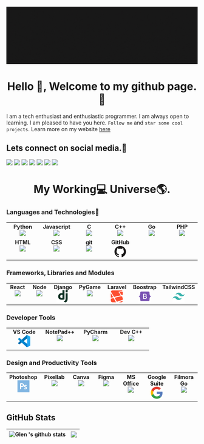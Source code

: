 

<!---
Glenn-Po/Glenn-Po is a ✨ special ✨ repository because its `README.md` (this file) appears on your GitHub profile.
You can click the Preview link to take a look at your changes.
--->

![alt "My profile banner - Nfor Glen Yinyu"](https://github.com/Glenn-Po/Glenn-Po/blob/main/profile/banner.gif)

<h1 align="center">
Hello 👋, Welcome to my github page.🏡
</h1>

I am a tech enthusiast and enthusiastic programmer. I am always open to learning. I am pleased to have you here.
`Follow me` and `star some cool projects`. Learn more on my website [here](https://glenn-po.github.io)

## Lets connect on social media.🤳

[![](https://img.shields.io/badge/linkedin-%230077B5.svg?style=for-the-badge&logo=linkedin)](https://www.linkedin.com/in/glenn-yinyu)
[![](https://img.shields.io/badge/youtube-%230077B5.svg?style=for-the-badge&logo=youtube&logoColor=red&color=red&labelColor=white)](https://bit.ly/3C9t0gw)
[![](https://img.shields.io/badge/telegram-%230077B5.svg?style=for-the-badge&logo=telegram&logoColor=steelblue)](https://t.me/QueueUno)
[![](https://img.shields.io/badge/twitter-%230077B5.svg?style=for-the-badge&logo=twitter&logoColor=white&color=b0b0b0&labelColor=blue)](https://twitter.com/GlenNforY)
[![](https://img.shields.io/badge/whatsapp-%230077B5.svg?style=for-the-badge&logo=whatsapp&logoColor=00ff00&color=005500&labelColor=00aa00)](https://wa.me/message/Z5Y3OOXANNH4D1)
[![](https://img.shields.io/badge/facebook-%230077B5.svg?style=for-the-badge&logo=facebook&logoColor=blue&color=444444&labelColor=white)](https://web.facebook.com/nfor.glen.1)
[![](https://img.shields.io/badge/instagram-%230077B5.svg?style=for-the-badge&logo=instagram&logoColor=pink&color=black&labelColor=black)](https://www.instagram.com/devlab.x)




<h1 align="center">
 My Working💻 Universe🌎.
</h1>


### Languages and Technologies🎯

<table width="320px">
    <tbody>
        <tr valign="top">
            <td width="80px" align="center">
            <span><strong>Python</strong></span><br>
            <img height="32px" src="https://cdn.jsdelivr.net/gh/devicons/devicon/icons/python/python-original.svg">
            </td>
            <td width="80px" align="center">
            <span><strong>Javascript</strong></span><br>
            <img height="32" src="https://cdn.jsdelivr.net/gh/devicons/devicon/icons/javascript/javascript-original.svg">
            </td>
            <td width="80px" align="center">
            <span><strong>C</strong></span><br>
            <img height="32" src="https://cdn.jsdelivr.net/gh/devicons/devicon/icons/c/c-original.svg">
            </td>
            <td width="80px" align="center">
            <span><strong>C++</strong></span><br>
            <img height="32" src="https://cdn.jsdelivr.net/gh/devicons/devicon/icons/cplusplus/cplusplus-original.svg">
            </td>
            <td width="80px" align="center">
            <span><strong>Go</strong></span><br>
            <img height="32" src="https://cdn.jsdelivr.net/gh/devicons/devicon/icons/go/go-original.svg">
            </td>
            <td width="80px" align="center">
            <span><strong>PHP</strong></span><br>
            <img height="32px" src="https://cdn.jsdelivr.net/gh/devicons/devicon/icons/php/php-original.svg">
            </td>
        </tr>
        <tr valign="top">
            <td width="80px" align="center">
            <span><strong>HTML</strong></span><br>
            <img height="32" src="https://cdn.jsdelivr.net/gh/devicons/devicon/icons/html5/html5-original.svg">
            </td>
            <td width="80px" align="center">
            <span><strong>CSS</strong></span><br>
            <img height="32px" src="https://cdn.jsdelivr.net/gh/devicons/devicon/icons/css3/css3-original.svg">
            </td>
            <td width="80px" align="center">
            <span><strong>git</strong></span><br>
            <img height="32px" src="https://cdn.jsdelivr.net/gh/devicons/devicon/icons/git/git-plain.svg">
            </td>
            <td width="80px" align="center">
            <span><strong>GitHub</strong></span><br>
            <img height="32px" src="https://github.com/devicons/devicon/blob/v2.15.1/icons/github/github-original.svg">
            </td>
        </tr>
    </tbody>
</table>



### Frameworks, Libraries and Modules

<table width="320px">
    <tbody>
        <tr valign="top">
            <td width="80px" align="center">
            <span><strong>React</strong></span><br>
            <img height="32px" src="https://cdn.jsdelivr.net/gh/devicons/devicon/icons/react/react-original.svg">
            </td>
            <td width="80px" align="center">
            <span><strong>Node</strong></span><br>
            <img height="32px" src="https://cdn.jsdelivr.net/gh/devicons/devicon/icons/nodejs/nodejs-original.svg">
            </td>
            <td width="80px" align="center">
            <span><strong>Django</strong></span><br>
            <img height="32px" src="https://github.com/devicons/devicon/blob/v2.15.1/icons/django/django-plain.svg">
            </td>
            <td width="80px" align="center">
            <span><strong>PyGame</strong></span><br>
            <img height="32px" src="https://www.pygame.org/images/logo_lofi.png">
            </td>
            <td width="80px" align="center">
            <span><strong>Laravel</strong></span><br>
            <img height="32px" src="https://github.com/devicons/devicon/blob/v2.15.1/icons/laravel/laravel-plain.svg">
            </td>
            <td width="80px" align="center">
            <span><strong>Boostrap</strong></span><br>
            <img height="32px" src="https://github.com/devicons/devicon/blob/v2.15.1/icons/bootstrap/bootstrap-plain.svg">
            </td>
            <td width="80px" align="center">
            <span><strong>TailwindCSS</strong></span><br>
            <img height="32px" src="https://github.com/devicons/devicon/blob/v2.15.1/icons/tailwindcss/tailwindcss-plain.svg">
            </td>
        <tr>
    </tbody>
</table>

### Developer Tools

<table width="320px">
    <tbody>
        <tr valign="top">
            <td width="80px" align="center">
            <span><strong>VS Code</strong></span><br>
            <img height="32px" src="https://raw.githubusercontent.com/Mempler/Mempler/master/assets//visual-studio-code.svg">
            </td>
            <td width="80px" align="center">
            <span><strong>NotePad++</strong></span><br>
            <img height="32px" src="https://notepad-plus-plus.org/images/logo.svg">
            </td>
            <td width="80px" align="center">
            <span><strong>PyCharm</strong></span><br>
            <img height="32px" src="https://upload.wikimedia.org/wikipedia/commons/thumb/1/1d/PyCharm_Icon.svg/512px-PyCharm_Icon.svg.png?20200803065702">
            </td>
            <td width="80px" align="center">
            <span><strong>Dev C++</strong></span><br>
            <img height="32px" src="https://a.fsdn.com/allura/p/orwelldevcpp/icon?1480458710?&w=90">
            </td>
        </tr>
    </tbody>
</table>

### Design and Productivity Tools

<table width="320px">
    <tbody>
        <tr valign="top">
            <td width="80px" align="center">
            <span><strong>Photoshop</strong></span><br>
            <img height="32px" src="https://github.com/devicons/devicon/blob/v2.15.1/icons/photoshop/photoshop-plain.svg">
            </td>
            <td width="80px" align="center">
            <span><strong>Pixellab</strong></span><br>
            <img height="32px" src="https://play-lh.googleusercontent.com/RjVs74GweoFTmMfpTwONPSpNlZZtjtq54QromAnufPb2k_lQWSGLCHcC87yc_QGkxv3f=s180-rw">
            </td>
            <td width="80px" align="center">
            <span><strong>Canva</strong></span><br>
            <img height="32px" src="https://cdn.jsdelivr.net/gh/devicons/devicon/icons/canva/canva-original.svg">
            </td>
            <td width="80px" align="center">
            <span><strong>Figma</strong></span><br>
            <img height="32px" src="https://cdn.jsdelivr.net/gh/devicons/devicon/icons/figma/figma-original.svg">
            </td>
            <td width="80px" align="center">
            <span><strong>MS Office</strong></span><br>
            <img height="32px" src="https://www.logo.wine/a/logo/Microsoft_Office/Microsoft_Office-Logo.wine.svg">
            </td>
            <td width="80px" align="center">
            <span><strong>Google Suite</strong></span><br>
            <img height="32px" src="https://github.com/devicons/devicon/blob/v2.15.1/icons/google/google-original.svg">
            </td>
            <td width="80px" align="center">
            <span><strong>Filmora Go</strong></span><br>
            <img height="32px" src="https://neveragain.allstatics.com/2019/assets/icon/logo/filmora-square.svg">
            </td>
        </tr>
    </tbody>
</table>


## GitHub Stats

| <img align="center" src="https://github-readme-stats.vercel.app/api?username=glenn-po&show_icons=true&include_all_commits=true&theme=radical&hide_border=true" alt="Glen 's github stats" /> | <img align="center" src="https://github-readme-stats.vercel.app/api/top-langs/?username=glenn-po&theme=radical&hide_border=true" />|
| ------------- | ------------- |

